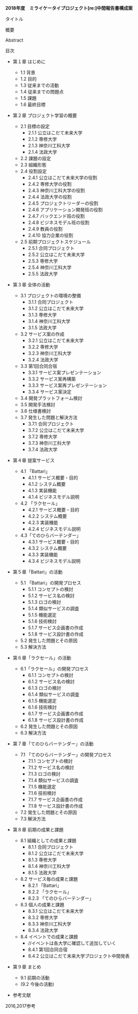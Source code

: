**2018年度　ミライケータイプロジェクト[re:]中間報告書構成案**

タイトル

概要

Abstract

目次

- 第１章 はじめに
  - 1.1	背景  
  - 1.2	目的
  - 1.3	従来までの活動
  - 1.4	従来までの問題点
  - 1.5	課題
  - 1.6	最終目標
- 第２章 プロジェクト学習の概要
  - 2.1 目標の設定
    - 2.1.1 公立はこだて未来大学
    - 2.1.2 専修大学
    - 2.1.3 神奈川工科大学
    - 2.1.4 法政大学
  - 2.2 課題の設定
  - 2.3 組織形態
  - 2.4 役割設定
    - 2.4.1 公立はこだて未来大学の役割
    - 2.4.2 専修大学の役割
    - 2.4.3 神奈川工科大学の役割
    - 2.4.4 法政大学の役割
    - 2.4.5 プロジェクトリーダーの役割
    - 2.4.6 アプリケーション開発班の役割
    - 2.4.7 バックエンド班の役割
    - 2.4.8 ビジネスモデル班の役割
    - 2.4.9 教員の役割
    - 2.4.10 協力企業の役割
  - 2.5 前期プロジェクトスケジュール
    - 2.5.1 合同プロジェクト 
    - 2.5.2 公立はこだて未来大学
    - 2.5.3 専修大学
    - 2.5.4 神奈川工科大学
    - 2.5.5 法政大学

- 第３章 全体の活動
  - 3.1 プロジェクトの環境の整備
    - 3.1.1 合同プロジェクト
    - 3.1.2 公立はこだて未来大学
    - 3.1.3 専修大学
    - 3.1.4 神奈川工科大学
    - 3.1.5 法政大学
  - 3.2 サービス案の作成
    - 3.2.1 公立はこだて未来大学
    - 3.2.2 専修大学
    - 3.2.3 神奈川工科大学
    - 3.2.4 法政大学
  - 3.3 第1回合同合宿
    - 3.3.1 サービス案プレゼンテーション
    - 3.3.2 サービス案再構築
    - 3.3.3 サービス案再プレゼンテーション
    - 3.3.4 サービス案決定
  - 3.4 開発プラットフォーム検討
  - 3.5 開発手法検討
  - 3.6 仕様書検討
  - 3.7 発生した問題と解決方法
    - 3.7.1 合同プロジェクト
    - 3.7.2 公立はこだて未来大学
    - 3.7.2 専修大学
    - 3.7.3 神奈川工科大学
    - 3.7.4 法政大学

- 第４章 提案サービス
  - 4.1 「Battari」
    - 4.1.1 サービス概要・目的
    - 4.1.2 システム概要
    - 4.1.3 実装機能
    - 4.1.4 ビジネスモデル説明
  - 4.2 「ラクセール」
    - 4.2.1 サービス概要・目的
    - 4.2.2 システム概要
    - 4.2.3 実装機能
    - 4.2.4 ビジネスモデル説明
  - 4.3「てのひらバーテンダー」
    - 4.3.1 サービス概要・目的
    - 4.3.2 システム概要
    - 4.3.3 実装機能
    - 4.3.4 ビジネスモデル説明

- 第５章「Battari」の活動
  - 5.1 「Battari」の開発プロセス
    - 5.1.1 コンセプトの検討
    - 5.1.2 サービス名の検討
    - 5.1.3 ロゴの検討
    - 5.1.4 類似サービスの調査
    - 5.1.5 機能選定
    - 5.1.6 技術検討
    - 5.1.7 サービス企画書の作成
    - 5.1.8 サービス設計書の作成
  - 5.2 発生した問題とその原因
  - 5.3 解決方法

- 第６章「ラクセール」の活動
  - 6.1「ラクセール」の開発プロセス
    - 6.1.1 コンセプトの検討
    - 6.1.2 サービス名の検討
    - 6.1.3 ロゴの検討
    - 6.1.4 類似サービスの調査
    - 6.1.5	機能選定
    - 6.1.6 技術検討
    - 6.1.7 サービス企画書の作成
    - 6.1.8 サービス設計書の作成
  - 6.2 発生した問題とその原因
  - 6.3 解決方法

- 第７章「てのひらバーテンダー」の活動
  - 7.1 「てのひらバーテンダー」の開発プロセス
     - 7.1.1 コンセプトの検討
     - 7.1.2 サービス名の検討
     - 7.1.3 ロゴの検討
     - 7.1.4 類似サービスの調査
     - 7.1.5 機能選定
     - 7.1.6 技術検討
     - 7.1.7 サービス企画書の作成
     - 7.1.8 サービス設計書の作成
  - 7.2 発生した問題とその原因
  - 7.3 解決方法

- 第８章 前期の成果と課題
  - 8.1 組織としての成果と課題
     - 8.1.1 合同プロジェクト
     - 8.1.2 公立はこだて未来大学
     - 8.1.3 専修大学
     - 8.1.4 神奈川工科大学
     - 8.1.5 法政大学
  - 8.2 サービス毎の成果と課題
     - 8.2.1 「Battari」
     - 8.2.2 「ラクセール」
     - 8.2.3 「てのひらバーテンダー」
  - 8.3 個人の成果と課題
     - 8.3.1 公立はこだて未来大学
     - 8.3.2 専修大学
     - 8.3.3 神奈川工科大学
     - 8.3.4 法政大学
  - 8.4 イベントでの成果と課題
    - //イベントは各大学に確認して追加していく
    - 8.4.1 第1回合同合宿
    - 8.4.2 公立はこだて未来大学プロジェクト中間発表

- 第９章 まとめ
  - 9.1 前期の活動
  - (9.2 今後の活動)

- 参考文献

2016,2017参考
